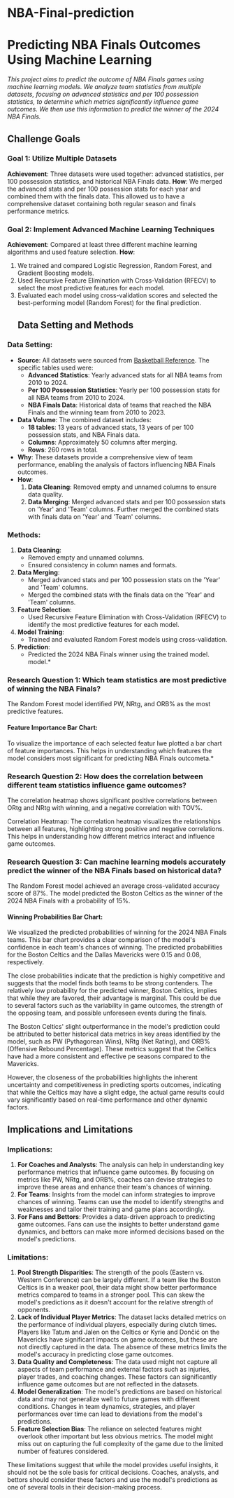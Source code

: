 # NBA-Final-prediction
# Predicting NBA Finals Outcomes Using Machine Learning

*This project aims to predict the outcome of NBA Finals games using machine learning models. We analyze team statistics from multiple datasets, focusing on advanced statistics and per 100 possession statistics, to determine which metrics significantly influence game outcomes. We then use this information to predict the winner of the 2024 NBA Finals.*
## Challenge Goals

### Goal 1: Utilize Multiple Datasets
**Achievement**: Three datasets were used together: advanced statistics, per 100 possession statistics, and historical NBA Finals data.
**How**: We merged the advanced stats and per 100 possession stats for each year and combined them with the finals data. This allowed us to have a comprehensive dataset containing both regular season and finals performance metrics.

### Goal 2: Implement Advanced Machine Learning Techniques
**Achievement**: Compared at least three different machine learning algorithms and used feature selection.
**How**:
1. We trained and compared Logistic Regression, Random Forest, and Gradient Boosting models.
2. Used Recursive Feature Elimination with Cross-Validation (RFECV) to select the most predictive features for each model.
3. Evaluated each model using cross-validation scores and selected the best-performing model (Random Forest) for the final prediction.
   ## Data Setting and Methods

### Data Setting:
- **Source**: All datasets were sourced from [Basketball Reference](https://www.basketball-reference.com/). The specific tables used were:
  - **Advanced Statistics**: Yearly advanced stats for all NBA teams from 2010 to 2024.
  - **Per 100 Possession Statistics**: Yearly per 100 possession stats for all NBA teams from 2010 to 2024.
  - **NBA Finals Data**: Historical data of teams that reached the NBA Finals and the winning team from 2010 to 2023.
- **Data Volume**: The combined dataset includes:
  - **18 tables**: 13 years of advanced stats, 13 years of per 100 possession stats, and NBA Finals data.
  - **Columns**: Approximately 50 columns after merging.
  - **Rows**: 260 rows in total.
- **Why**: These datasets provide a comprehensive view of team performance, enabling the analysis of factors influencing NBA Finals outcomes.
- **How**: 
  1. **Data Cleaning**: Removed empty and unnamed columns to ensure data quality.
  2. **Data Merging**: Merged advanced stats and per 100 possession stats on 'Year' and 'Team' columns. Further merged the combined stats with finals data on 'Year' and 'Team' columns.

### Methods:
1. **Data Cleaning**:
   - Removed empty and unnamed columns.
   - Ensured consistency in column names and formats.
2. **Data Merging**:
   - Merged advanced stats and per 100 possession stats on the 'Year' and 'Team' columns.
   - Merged the combined stats with the finals data on the 'Year' and 'Team' columns.
3. **Feature Selection**:
   - Used Recursive Feature Elimination with Cross-Validation (RFECV) to identify the most predictive features for each model.
4. **Model Training**:
   - Trained and evaluated Random Forest models using cross-validation.
5. **Prediction**:
   - Predicted the 2024 NBA Finals winner using the trained model. model.*

### Research Question 1: Which team statistics are most predictive of winning the NBA Finals?
The Random Forest model identified PW, NRtg, and ORB% as the most predictive features.
#### Feature Importance Bar Chart:
To visualize the importance of each selected featur Iwe plotted a bar chart of feature importances. This helps in understanding which features the model considers most significant for predicting NBA Finals outcometa.*
### Research Question 2: How does the correlation between different team statistics influence game outcomes?
The correlation heatmap shows significant positive correlations between ORtg and NRtg with winning, and a negative correlation with TOV%.

Correlation Heatmap:
The correlation heatmap visualizes the relationships between all features, highlighting strong positive and negative correlations. This helps in understanding how different metrics interact and influence game outcomes.
### Research Question 3: Can machine learning models accurately predict the winner of the NBA Finals based on historical data?

The Random Forest model achieved an average cross-validated accuracy score of 87%. The model predicted the Boston Celtics as the winner of the 2024 NBA Finals with a probability of 15%.

#### Winning Probabilities Bar Chart:
We visualized the predicted probabilities of winning for the 2024 NBA Finals teams. This bar chart provides a clear comparison of the model's confidence in each team's chances of winning. The predicted probabilities for the Boston Celtics and the Dallas Mavericks were 0.15 and 0.08, respectively. 

The close probabilities indicate that the prediction is highly competitive and suggests that the model finds both teams to be strong contenders. The relatively low probability for the predicted winner, Boston Celtics, implies that while they are favored, their advantage is marginal. This could be due to several factors such as the variability in game outcomes, the strength of the opposing team, and possible unforeseen events during the finals.

The Boston Celtics' slight outperformance in the model's prediction could be attributed to better historical data metrics in key areas identified by the model, such as PW (Pythagorean Wins), NRtg (Net Rating), and ORB% (Offensive Rebound Percentage). These metrics suggest that the Celtics have had a more consistent and effective pe  seasons compared to the Mavericks.

However, the closeness of the probabilities highlights the inherent uncertainty and competitiveness in predicting sports outcomes, indicating that while the Celtics may have a slight edge, the actual game results could vary significantly based on real-time performance and other dynamic factors.
## Implications and Limitations

### Implications:
1. **For Coaches and Analysts**: The analysis can help in understanding key performance metrics that influence game outcomes. By focusing on metrics like PW, NRtg, and ORB%, coaches can devise strategies to improve these areas and enhance their team's chances of winning.
2. **For Teams**: Insights from the model can inform strategies to improve chances of winning. Teams can use the model to identify strengths and weaknesses and tailor their training and game plans accordingly.
3. **For Fans and Bettors**: Provides a data-driven approach to predicting game outcomes. Fans can use the insights to better understand game dynamics, and bettors can make more informed decisions based on the model's predictions.

### Limitations:
1. **Pool Strength Disparities**: The strength of the pools (Eastern vs. Western Conference) can be largely different. If a team like the Boston Celtics is in a weaker pool, their data might show better performance metrics compared to teams in a stronger pool. This can skew the model's predictions as it doesn't account for the relative strength of opponents.
2. **Lack of Individual Player Metrics**: The dataset lacks detailed metrics on the performance of individual players, especially during clutch times. Players like Tatum and Jalen on the Celtics or Kyrie and Dončić on the Mavericks have significant impacts on game outcomes, but these are not directly captured in the data. The absence of these metrics limits the model's accuracy in predicting close game outcomes.
3. **Data Quality and Completeness**: The data used might not capture all aspects of team performance and external factors such as injuries, player trades, and coaching changes. These factors can significantly influence game outcomes but are not reflected in the datasets.
4. **Model Generalization**: The model's predictions are based on historical data and may not generalize well to future games with different conditions. Changes in team dynamics, strategies, and player performances over time can lead to deviations from the model's predictions.
5. **Feature Selection Bias**: The reliance on selected features might overlook other important but less obvious metrics. The model might miss out on capturing the full complexity of the game due to the limited number of features considered.

These limitations suggest that while the model provides useful insights, it should not be the sole basis for critical decisions. Coaches, analysts, and bettors should consider these factors and use the model's predictions as one of several tools in their decision-making process.
